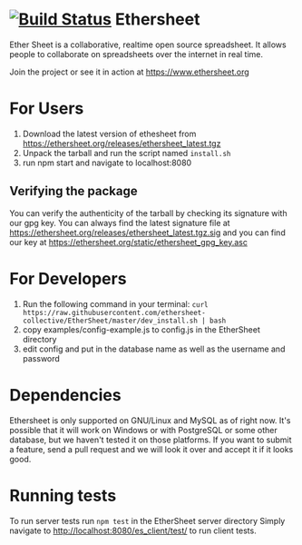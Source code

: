 [![Build Status](https://travis-ci.org/ethersheet-collective/EtherSheet.png?branch=master)](https://travis-ci.org/ethersheet-collective/EtherSheet)
Ethersheet
=============
Ether Sheet is a collaborative, realtime open source spreadsheet.
It allows people to collaborate on spreadsheets over the internet in real time.

Join the project or see it in action at https://www.ethersheet.org

# For Users
1. Download the latest version of ethesheet from https://ethersheet.org/releases/ethersheet_latest.tgz
2. Unpack the tarball and run the script named `install.sh`
3. run npm start and navigate to localhost:8080

## Verifying the package
You can verify the authenticity of the tarball by checking its signature with our gpg key. You can always find the latest signature file at https://ethersheet.org/releases/ethersheet_latest.tgz.sig and you can find our key at https://ethersheet.org/static/ethersheet_gpg_key.asc

# For Developers
1. Run the following command in your terminal:
`curl https://raw.githubusercontent.com/ethersheet-collective/EtherSheet/master/dev_install.sh | bash`
2. copy examples/config-example.js to config.js in the EtherSheet directory
3. edit config and put in the database name as well as the username and password

# Dependencies
Ethersheet is only supported on GNU/Linux and MySQL as of right now. It's possible that it will work on Windows or with PostgreSQL or some other database, but we haven't tested it on those platforms. If you want to submit a feature, send a pull request and we will look it over and accept it if it looks good.

# Running tests
To run server tests run `npm test` in the EtherSheet server directory
Simply navigate to [http://localhost:8080/es_client/test/](http://localhost:8080/es_client/test/) to run client tests.
